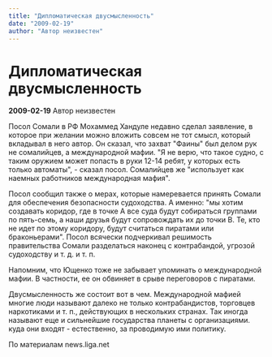 ```yaml
---
title: "Дипломатическая двусмысленность"
date: "2009-02-19"
author: "Автор неизвестен"
---
```


# Дипломатическая двусмысленность

**2009-02-19** Автор неизвестен

Посол Сомали в РФ Мохаммед Хандуле недавно сделал заявление, в которое при желании можно вложить совсем не тот смысл, который вкладывал в него автор. Он сказал, что захват "Фаины" был делом рук не сомалийцев, а международной мафии. "Я не верю, что такое судно, с таким оружием может попасть в руки 12-14 ребят, у которых есть только автоматы", - сказал посол. Сомалийцев же "использует как наемных работников международная мафия".

Посол сообщил также о мерах, которые намеревается принять Сомали для обеспечения безопасности судоходства. А именно: "мы хотим создавать коридор, где в точке А все суда будут собираться группами по пять-семь, а наши друзья будут сопровождать их до точки В. Те, кто не идет по этому коридору, будут считаться пиратами или браконьерами". Посол всячески подчеркивал решимость правительства Сомали разделаться наконец с контрабандой, угрозой судоходству и т. д. и т. п.

Напомним, что Ющенко тоже не забывает упоминать о международной мафии. В частности, ее он обвиняет в срыве переговоров с пиратами.

Двусмысленность же состоит вот в чем. Международной мафией многие люди называют далеко не только контрабандистов, торговцев наркотиками и т. п., действующих в нескольких странах. Так иногда называют еще и сильнейшие государства планеты с организациями. куда они входят - естественно, за проводимую ими политику.

По материалам news.liga.net